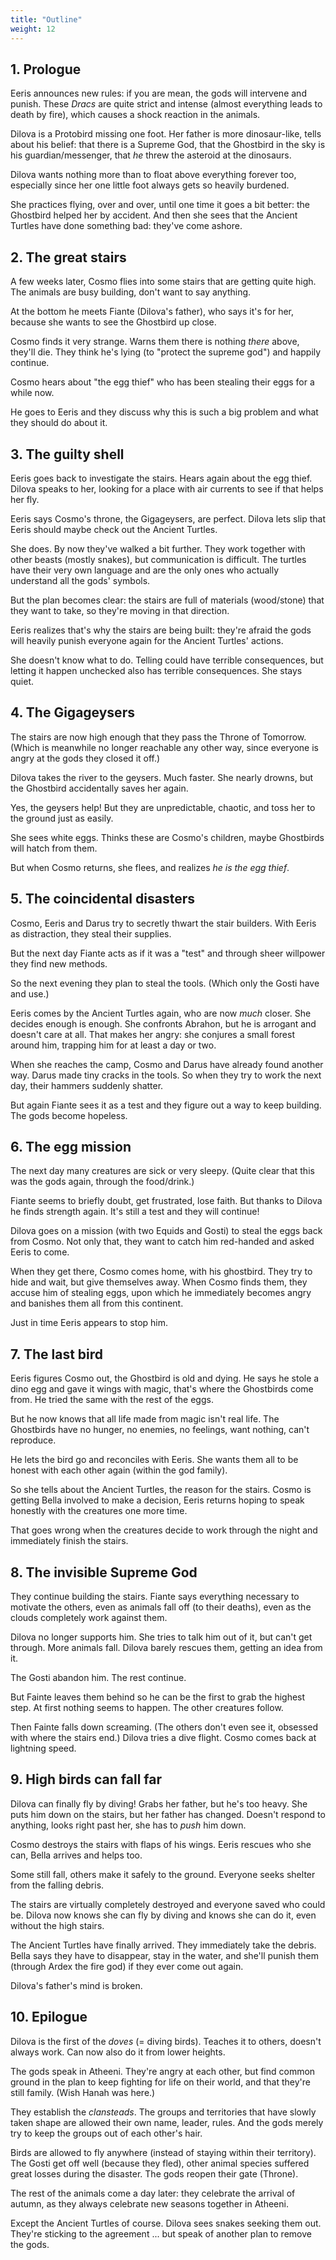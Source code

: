 ```yaml
---
title: "Outline"
weight: 12
---
```


## 1. Prologue
Eeris announces new rules: if you are mean, the gods will intervene and punish. These _Dracs_ are quite strict and intense (almost everything leads to death by fire), which causes a shock reaction in the animals.

Dilova is a Protobird missing one foot. Her father is more dinosaur-like, tells about his belief: that there is a Supreme God, that the Ghostbird in the sky is his guardian/messenger, that _he_ threw the asteroid at the dinosaurs.

Dilova wants nothing more than to float above everything forever too, especially since her one little foot always gets so heavily burdened.

She practices flying, over and over, until one time it goes a bit better: the Ghostbird helped her by accident. And then she sees that the Ancient Turtles have done something bad: they've come ashore.

## 2. The great stairs
A few weeks later, Cosmo flies into some stairs that are getting quite high. The animals are busy building, don't want to say anything.

At the bottom he meets Fiante (Dilova's father), who says it's for her, because she wants to see the Ghostbird up close.

Cosmo finds it very strange. Warns them there is nothing _there_ above, they'll die. They think he's lying (to "protect the supreme god") and happily continue.

Cosmo hears about "the egg thief" who has been stealing their eggs for a while now.

He goes to Eeris and they discuss why this is such a big problem and what they should do about it.

## 3. The guilty shell
Eeris goes back to investigate the stairs. Hears again about the egg thief. Dilova speaks to her, looking for a place with air currents to see if that helps her fly.

Eeris says Cosmo's throne, the Gigageysers, are perfect. Dilova lets slip that Eeris should maybe check out the Ancient Turtles.

She does. By now they've walked a bit further. They work together with other beasts (mostly snakes), but communication is difficult. The turtles have their very own language and are the only ones who actually understand all the gods' symbols.

But the plan becomes clear: the stairs are full of materials (wood/stone) that they want to take, so they're moving in that direction.

Eeris realizes that's why the stairs are being built: they're afraid the gods will heavily punish everyone again for the Ancient Turtles' actions.

She doesn't know what to do. Telling could have terrible consequences, but letting it happen unchecked also has terrible consequences. She stays quiet.

## 4. The Gigageysers
The stairs are now high enough that they pass the Throne of Tomorrow. (Which is meanwhile no longer reachable any other way, since everyone is angry at the gods they closed it off.)

Dilova takes the river to the geysers. Much faster. She nearly drowns, but the Ghostbird accidentally saves her again.

Yes, the geysers help! But they are unpredictable, chaotic, and toss her to the ground just as easily.

She sees white eggs. Thinks these are Cosmo's children, maybe Ghostbirds will hatch from them.

But when Cosmo returns, she flees, and realizes _he is the egg thief_.

## 5. The coincidental disasters
Cosmo, Eeris and Darus try to secretly thwart the stair builders. With Eeris as distraction, they steal their supplies.

But the next day Fiante acts as if it was a "test" and through sheer willpower they find new methods.

So the next evening they plan to steal the tools. (Which only the Gosti have and use.)

Eeris comes by the Ancient Turtles again, who are now _much_ closer. She decides enough is enough. She confronts Abrahon, but he is arrogant and doesn't care at all. That makes her angry: she conjures a small forest around him, trapping him for at least a day or two.

When she reaches the camp, Cosmo and Darus have already found another way. Darus made tiny cracks in the tools. So when they try to work the next day, their hammers suddenly shatter.

But again Fiante sees it as a test and they figure out a way to keep building. The gods become hopeless.

## 6. The egg mission
The next day many creatures are sick or very sleepy. (Quite clear that this was the gods again, through the food/drink.)

Fiante seems to briefly doubt, get frustrated, lose faith. But thanks to Dilova he finds strength again. It's still a test and they will continue!

Dilova goes on a mission (with two Equids and Gosti) to steal the eggs back from Cosmo. Not only that, they want to catch him red-handed and asked Eeris to come.

When they get there, Cosmo comes home, with his ghostbird. They try to hide and wait, but give themselves away. When Cosmo finds them, they accuse him of stealing eggs, upon which he immediately becomes angry and banishes them all from this continent.

Just in time Eeris appears to stop him.

## 7. The last bird
Eeris figures Cosmo out, the Ghostbird is old and dying. He says he stole a dino egg and gave it wings with magic, that's where the Ghostbirds come from. He tried the same with the rest of the eggs.

But he now knows that all life made from magic isn't real life. The Ghostbirds have no hunger, no enemies, no feelings, want nothing, can't reproduce.

He lets the bird go and reconciles with Eeris. She wants them all to be honest with each other again (within the god family).

So she tells about the Ancient Turtles, the reason for the stairs. Cosmo is getting Bella involved to make a decision, Eeris returns hoping to speak honestly with the creatures one more time.

That goes wrong when the creatures decide to work through the night and immediately finish the stairs.

## 8. The invisible Supreme God
They continue building the stairs. Fiante says everything necessary to motivate the others, even as animals fall off (to their deaths), even as the clouds completely work against them.

Dilova no longer supports him. She tries to talk him out of it, but can't get through. More animals fall. Dilova barely rescues them, getting an idea from it.

The Gosti abandon him. The rest continue.

But Fainte leaves them behind so he can be the first to grab the highest step. At first nothing seems to happen. The other creatures follow.

Then Fainte falls down screaming. (The others don't even see it, obsessed with where the stairs end.) Dilova tries a dive flight. Cosmo comes back at lightning speed.

## 9. High birds can fall far
Dilova can finally fly by diving! Grabs her father, but he's too heavy. She puts him down on the stairs, but her father has changed. Doesn't respond to anything, looks right past her, she has to _push_ him down.

Cosmo destroys the stairs with flaps of his wings. Eeris rescues who she can, Bella arrives and helps too.

Some still fall, others make it safely to the ground. Everyone seeks shelter from the falling debris.

The stairs are virtually completely destroyed and everyone saved who could be. Dilova now knows she can fly by diving and knows she can do it, even without the high stairs.

The Ancient Turtles have finally arrived. They immediately take the debris. Bella says they have to disappear, stay in the water, and she'll punish them (through Ardex the fire god) if they ever come out again.

Dilova's father's mind is broken.

## 10. Epilogue
Dilova is the first of the _doves_ (= diving birds). Teaches it to others, doesn't always work. Can now also do it from lower heights.

The gods speak in Atheeni. They're angry at each other, but find common ground in the plan to keep fighting for life on their world, and that they're still family. (Wish Hanah was here.)

They establish the _clansteads_. The groups and territories that have slowly taken shape are allowed their own name, leader, rules. And the gods merely try to keep the groups out of each other's hair.

Birds are allowed to fly anywhere (instead of staying within their territory). The Gosti get off well (because they fled), other animal species suffered great losses during the disaster. The gods reopen their gate (Throne).

The rest of the animals come a day later: they celebrate the arrival of autumn, as they always celebrate new seasons together in Atheeni.

Except the Ancient Turtles of course. Dilova sees snakes seeking them out. They're sticking to the agreement ... but speak of another plan to remove the gods.

